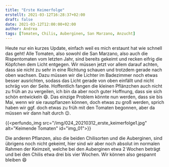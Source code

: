 ```yaml
---
title: "Erste Keimerfolge"
erstellt: 2021-03-12T16:28:37+02:00
draft: false
date: 2021-03-12T12:00:00+02:00
author: Andrea
tags: [Tomaten, Chilis, Auberginen, San Marzano, Anzucht]
---
```


Heute nur ein kurzes Update, einfach weil es mich erstaunt hat wie schnell das geht!
Alle Tomaten, also sowohl die San Marzano, also auch die Rispentomaten vom letzten Jahr, sind bereits gekeimt und recken eifrig die Köpfchen dem Licht entgegen. Wir müssen jetzt vor allem darauf achten, dass sie nicht zu sehr in eine Richtung schauen und trotzdem gerade nach oben wachsen. Dazu müssen wir die Lichter im Badezimmer noch etwas besser ausrichten, sodass das Licht gerade von oben einfällt und nicht schräg von der Seite. Hoffentlich fangen die kleinen Pflänzchen auch nicht zu früh an zu vergeilen, ich bin da aber noch guter Hoffnung, dass sie sich schön entwickeln :smile:. Das einzige Problem könnte nun werden, dass sie bis Mai, wenn wir sie rauspflanzen können, doch etwas zu groß werden, sprich haben wir ggf. doch etwas zu früh mit den Tomaten begonnen, aber da müssen wir dann halt durch :wink:.

{{<perfundo_img src="/img/024_20210312_erste_keimerfolge1.jpg" alt="Keimende Tomaten" id="img_01">}}

Die anderen Pflanzen, also die beiden Chilisorten und die Auberginen, sind übrigens noch nicht gekeimt, hier sind wir aber noch absolut im normalen Rahmen der Keimzeit, welche bei den Auberginen etwa 2 Wochen beträgt und bei den Chilis etwa drei bis vier Wochen. Wir können also gespannt bleiben :smile: